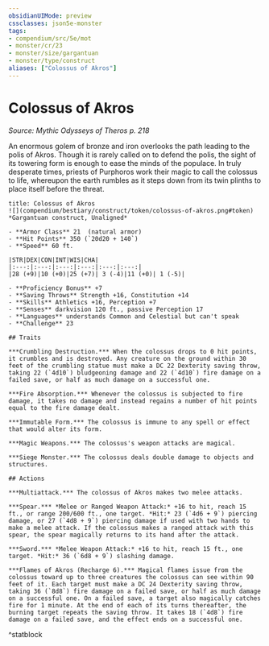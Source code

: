 ```yaml
---
obsidianUIMode: preview
cssclasses: json5e-monster
tags:
- compendium/src/5e/mot
- monster/cr/23
- monster/size/gargantuan
- monster/type/construct
aliases: ["Colossus of Akros"]
---
```

# Colossus of Akros
*Source: Mythic Odysseys of Theros p. 218*  

An enormous golem of bronze and iron overlooks the path leading to the polis of Akros. Though it is rarely called on to defend the polis, the sight of its towering form is enough to ease the minds of the populace. In truly desperate times, priests of Purphoros work their magic to call the colossus to life, whereupon the earth rumbles as it steps down from its twin plinths to place itself before the threat.

```ad-statblock
title: Colossus of Akros
![](compendium/bestiary/construct/token/colossus-of-akros.png#token)
*Gargantuan construct, Unaligned*

- **Armor Class** 21  (natural armor)
- **Hit Points** 350 (`20d20 + 140`)
- **Speed** 60 ft.

|STR|DEX|CON|INT|WIS|CHA|
|:---:|:---:|:---:|:---:|:---:|:---:|
|28 (+9)|10 (+0)|25 (+7)| 3 (-4)|11 (+0)| 1 (-5)|

- **Proficiency Bonus** +7
- **Saving Throws** Strength +16, Constitution +14
- **Skills** Athletics +16, Perception +7
- **Senses** darkvision 120 ft., passive Perception 17
- **Languages** understands Common and Celestial but can't speak
- **Challenge** 23

## Traits

***Crumbling Destruction.*** When the colossus drops to 0 hit points, it crumbles and is destroyed. Any creature on the ground within 30 feet of the crumbling statue must make a DC 22 Dexterity saving throw, taking 22 (`4d10`) bludgeoning damage and 22 (`4d10`) fire damage on a failed save, or half as much damage on a successful one.

***Fire Absorption.*** Whenever the colossus is subjected to fire damage, it takes no damage and instead regains a number of hit points equal to the fire damage dealt.

***Immutable Form.*** The colossus is immune to any spell or effect that would alter its form.

***Magic Weapons.*** The colossus's weapon attacks are magical.

***Siege Monster.*** The colossus deals double damage to objects and structures.

## Actions

***Multiattack.*** The colossus of Akros makes two melee attacks.

***Spear.*** *Melee or Ranged Weapon Attack:* +16 to hit, reach 15 ft., or range 200/600 ft., one target. *Hit:* 23 (`4d6 + 9`) piercing damage, or 27 (`4d8 + 9`) piercing damage if used with two hands to make a melee attack. If the colossus makes a ranged attack with this spear, the spear magically returns to its hand after the attack.

***Sword.*** *Melee Weapon Attack:* +16 to hit, reach 15 ft., one target. *Hit:* 36 (`6d8 + 9`) slashing damage.

***Flames of Akros (Recharge 6).*** Magical flames issue from the colossus toward up to three creatures the colossus can see within 90 feet of it. Each target must make a DC 24 Dexterity saving throw, taking 36 (`8d8`) fire damage on a failed save, or half as much damage on a successful one. On a failed save, a target also magically catches fire for 1 minute. At the end of each of its turns thereafter, the burning target repeats the saving throw. It takes 18 (`4d8`) fire damage on a failed save, and the effect ends on a successful one.
```
^statblock